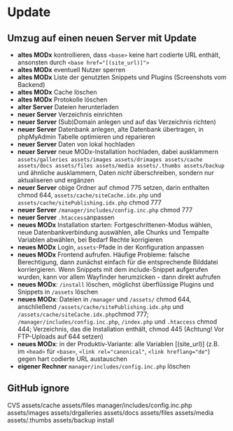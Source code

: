 # Update

## Umzug auf einen neuen Server mit Update

* **altes MODx** kontrollieren, dass  `<base>` keine hart codierte URL enthält, ansonsten durch `<base href="[(site_url)]">`
* **altes MODx** eventuell Nutzer sperren
* **altes MODx** Liste der genutzten Snippets und Plugins (Screenshots vom Backend)
* **altes MODx** Cache löschen
* **altes MODx** Protokolle löschen
* **alter Server** Dateien herunterladen
* **neuer Server** Verzeichnis einrichten
* **neuer Server** (Sub)Domain anlegen und auf das Verzeichnis richten)
* **neuer Server** Datenbank anlegen, alte Datenbank übertragen, in phpMyAdmin Tabelle optimieren und reparieren
* **neuer Server** Daten von lokal hochladen
* **neuer Server** neue MODx-Installation hochladen, dabei ausklammern `assets/galleries assets/images assets/drimages assets/cache assets/docs assets/files assets/media assets/.thumbs assets/backup` und ähnliche ausklammern, Daten *nicht* überschreiben, sondern nur aktualiseren und ergänzen
* **neuer Server** obige Ordner auf chmod 775 setzen, darin enthalten chmod 644, `assets/cache/siteCache.idx.php` und `assets/cache/sitePublishing.idx.php` chmod 777
* **neuer Server** `/manager/includes/config.inc.php` chmod 777
* **neuer Server** `.htaccess`anpassen
* **neues MODx** Installation starten: Fortgeschrittenen-Modus wählen, neue Datenbankverbindung auswählen, alle Chunks und Tempalte Variablen abwählen, bei Bedarf Rechte korrigieren
* **neues MODx** Login, `assets`-Pfade in der Konfiguration anpassen
* **neues MODx** Frontend aufrufen. Häufige Probleme: falsche Berechtigung, dann zunächst einfach für die entsprechende Bilddatei korriergieren. Wenn Snippets mit dem include-Snippet aufgerufen wurden, kann vor allem Wayfinder herumzicken - dann direkt aufrufen
* **neues MODx**: `/install` löschen, möglichst überflüssige Plugins und Snippets in `/assets` löschen
* **neues MODx**: Dateien in `/manager` und `/assets/` chmod 644, anschließend `/assets/cache/sitePublishing.idx.php` und `/assets/cache/siteCache.idx.php`chmod 777; `/manager/includes/config.inc.php`, `/index.php` und `.htaccess` chmod 444; Verzeichnis, das die Installation enthält, chmod 445 (Achtung! Vor FTP-Uploads auf 644 setzen)
* **neues MODx**: in der Produktiv-Variante: alle Variablen [(site_url)] (z.B. im `<head>` für `<base>`, `<link rel="canonical"`, `<link hreflang="de"`) gegen hart codierte URL austauschen
* **eigener Rechner** `manager/includes/config.inc.php` löschen


## GitHub ignore

CVS
assets/cache
assets/files
manager/includes/config.inc.php
assets/images
assets/drgalleries
assets/docs
assets/files
assets/media 
assets/.thumbs
assets/backup
install
